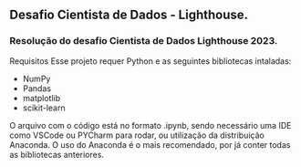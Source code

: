 ## Desafio Cientista de Dados - Lighthouse.
### Resolução do desafio Cientista de Dados Lighthouse 2023.
Requisitos
Esse projeto requer Python e as seguintes bibliotecas intaladas:
- NumPy
- Pandas
- matplotlib
- scikit-learn

O arquivo com o código está no formato .ipynb, sendo necessário uma IDE como VSCode ou PYCharm para rodar, ou utilização da distribuição Anaconda.
O uso do Anaconda é o mais recomendado, por já conter todas as bibliotecas anteriores.

